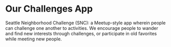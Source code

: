 # Our Challenges App

Seattle Neighborhood Challenge (SNC): a Meetup-style app wherein people can challenge one another to activities. We encourage people to wander and find new interests through challenges, or participate in old favorites while meeting new people.
